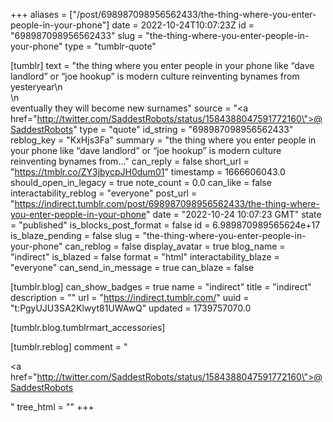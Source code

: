 +++
aliases = ["/post/698987098956562433/the-thing-where-you-enter-people-in-your-phone"]
date = 2022-10-24T10:07:23Z
id = "698987098956562433"
slug = "the-thing-where-you-enter-people-in-your-phone"
type = "tumblr-quote"

[tumblr]
text = "the thing where you enter people in your phone like &ldquo;dave landlord&rdquo; or &ldquo;joe hookup&rdquo; is modern culture reinventing bynames from yesteryear\n<br/>\n<br/>eventually they will become new surnames"
source = "<a href=\"http://twitter.com/SaddestRobots/status/1584388047591772160\">@SaddestRobots</a>"
type = "quote"
id_string = "698987098956562433"
reblog_key = "KxHjs3Fa"
summary = "the thing where you enter people in your phone like “dave landlord” or “joe hookup” is modern culture reinventing bynames from..."
can_reply = false
short_url = "https://tmblr.co/ZY3jbycpJH0dum01"
timestamp = 1666606043.0
should_open_in_legacy = true
note_count = 0.0
can_like = false
interactability_reblog = "everyone"
post_url = "https://indirect.tumblr.com/post/698987098956562433/the-thing-where-you-enter-people-in-your-phone"
date = "2022-10-24 10:07:23 GMT"
state = "published"
is_blocks_post_format = false
id = 6.989870989565624e+17
is_blaze_pending = false
slug = "the-thing-where-you-enter-people-in-your-phone"
can_reblog = false
display_avatar = true
blog_name = "indirect"
is_blazed = false
format = "html"
interactability_blaze = "everyone"
can_send_in_message = true
can_blaze = false

[tumblr.blog]
can_show_badges = true
name = "indirect"
title = "indirect"
description = ""
url = "https://indirect.tumblr.com/"
uuid = "t:PgyUJU3SA2Klwyt81UWAwQ"
updated = 1739757070.0

[tumblr.blog.tumblrmart_accessories]

[tumblr.reblog]
comment = "<p><a href=\"http://twitter.com/SaddestRobots/status/1584388047591772160\">@SaddestRobots</a></p>"
tree_html = ""
+++
